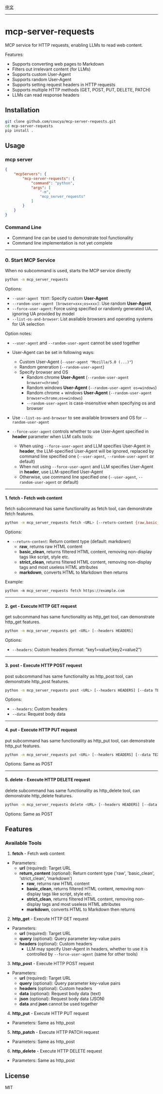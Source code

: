 
[中文](README-zh.md)

---

# mcp-server-requests

MCP service for HTTP requests, enabling LLMs to read web content.

Features:
- Supports converting web pages to Markdown
- Filters out irrelevant content (for LLMs)
- Supports custom User-Agent
- Supports random User-Agent
- Supports setting request headers in HTTP requests
- Supports multiple HTTP methods (GET, POST, PUT, DELETE, PATCH)
- LLMs can read response headers

## Installation

```bash
git clone github.com/coucya/mcp-server-requests.git
cd mcp-server-requests
pip install .
```

## Usage

### mcp server

```json
{
    "mcpServers": {
        "mcp-server-requests": {
            "command": "python",
            "args": [
                "-m",
                "mcp_server_requests"
            ]
        }
    }
}
```

### Command Line

- Command line can be used to demonstrate tool functionality
- Command line implementation is not yet complete

---

### 0. **Start MCP Service**

When no subcommand is used, starts the MCP service directly

```bash
python -m mcp_server_requests
```

Options:
- `--user-agent TEXT`: Specify custom **User-Agent**
- `--random-user-agent [browser=xxx;os=xxx]`: Use random **User-Agent**
- `--force-user-agent`: Force using specified or randomly generated UA, ignoring UA provided by model
- `--list-os-and-browser`: List available browsers and operating systems for UA selection

Option notes:
- `--user-agent` and `--random-user-agent` cannot be used together
- User-Agent can be set in following ways:
  - Custom User-Agent (`--user-agent "Mozilla/5.0 (...)"`)
  - Random generation (`--random-user-agent`)
  - Specify browser and OS
    - Random chrome **User-Agent** (`--random-user-agent browser=chrome`)
    - Random windows **User-Agent** (`--random-user-agent os=windows`)
    - Random chrome + windows **User-Agent** (`--random-user-agent browser=chrome;os=windows`)
    - `--random-user-agent` is case-insensitive when specifying os and browser

- Use `--list-os-and-browser` to see available browsers and OS for `--random-user-agent`

- `--force-user-agent` controls whether to use User-Agent specified in **header** parameter when LLM calls tools:
  - When using `--force-user-agent` and LLM specifies User-Agent in **header**, 
    the LLM-specified User-Agent will be ignored, replaced by command line specified one (`--user-agent`, `--random-user-agent` or default)
  - When not using `--force-user-agent` and LLM specifies User-Agent in **header**,
    use LLM-specified User-Agent
  - Otherwise, use command line specified one (`--user-agent`, `--random-user-agent` or default)

---

#### 1. **fetch - Fetch web content**
fetch subcommand has same functionality as fetch tool, can demonstrate fetch features.

```bash
python -m mcp_server_requests fetch <URL> [--return-content {raw,basic_clean,strict_clean,markdown}]
```

Options:
- `--return-content`: Return content type (default: markdown)
  - **raw**, returns raw HTML content
  - **basic_clean**, returns filtered HTML content, removing non-display tags like script, style etc.
  - **strict_clean**, returns filtered HTML content, removing non-display tags and most useless HTML attributes
  - **markdown**, converts HTML to Markdown then returns

Example:
```
python -m mcp_server_requests fetch https://example.com
```

---

#### 2. **get - Execute HTTP GET request**
get subcommand has same functionality as http_get tool, can demonstrate http_get features.

```bash
python -m mcp_server_requests get <URL> [--headers HEADERS]
```

Options:
- `--headers`: Custom headers (format: "key1=value1;key2=value2")

---

#### 3. **post - Execute HTTP POST request**
post subcommand has same functionality as http_post tool, can demonstrate http_post features.

```bash
python -m mcp_server_requests post <URL> [--headers HEADERS] [--data TEXT]
```

Options:
- `--headers`: Custom headers
- `--data`: Request body data

---

#### 4. **put - Execute HTTP PUT request**
put subcommand has same functionality as http_put tool, can demonstrate http_put features.

```bash
python -m mcp_server_requests put <URL> [--headers HEADERS] [--data TEXT]
```

Options: Same as POST

---

#### 5. **delete - Execute HTTP DELETE request**
delete subcommand has same functionality as http_delete tool, can demonstrate http_delete features.

```bash
python -m mcp_server_requests delete <URL> [--headers HEADERS] [--data TEXT]
```

Options: Same as POST

## Features

### Available Tools

1. **fetch** - Fetch web content
  - Parameters:
    - **url** (required): Target URL
    - **return_content** (optional): Return content type ('raw', 'basic_clean', 'strict_clean', 'markdown')
      - **raw**, returns raw HTML content
      - **basic_clean**, returns filtered HTML content, removing non-display tags like script, style etc.
      - **strict_clean**, returns filtered HTML content, removing non-display tags and most useless HTML attributes
      - **markdown**, converts HTML to Markdown then returns

2. **http_get** - Execute HTTP GET request
  - Parameters:
    - **url** (required): Target URL
    - **query** (optional): Query parameter key-value pairs
    - **headers** (optional): Custom headers
      - LLM may specify User-Agent in headers, whether to use it is controlled by `--force-user-agent` (same for other tools)

3. **http_post** - Execute HTTP POST request
  - Parameters:
    - **url** (required): Target URL
    - **query** (optional): Query parameter key-value pairs
    - **headers** (optional): Custom headers
    - **data** (optional): Request body data (text)
    - **json** (optional): Request body data (JSON)
    - **data** and **json** cannot be used together

4. **http_put** - Execute HTTP PUT request
  - Parameters: Same as http_post

5. **http_patch** - Execute HTTP PATCH request
  - Parameters: Same as http_post

6. **http_delete** - Execute HTTP DELETE request
  - Parameters: Same as http_post

## License
MIT